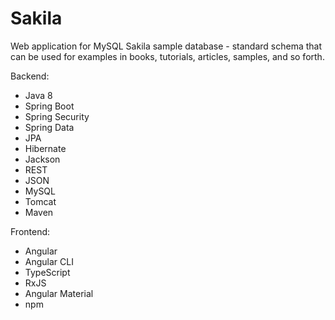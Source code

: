 # Sakila
Web application for MySQL Sakila sample database - standard schema that can be used for examples in books, tutorials, articles, samples, and so forth.

Backend:
- Java 8
- Spring Boot
- Spring Security
- Spring Data
- JPA
- Hibernate
- Jackson
- REST
- JSON 
- MySQL
- Tomcat
- Maven

Frontend:
- Angular
- Angular CLI
- TypeScript
- RxJS 
- Angular Material
- npm
